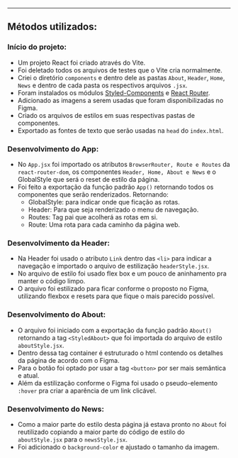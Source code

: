 
---

## Métodos utilizados:

### Início do projeto:

- Um projeto React foi criado através do Vite.
- Foi deletado todos os arquivos de testes que o Vite cria normalmente.
- Criei o diretório `components` e dentro dele as pastas `About`, `Header`, `Home`, `News` e dentro de cada pasta os respectivos arquivos `.jsx`.
- Foram instalados os módulos [Styled-Components](https://styled-components.com/docs) e [React Router](https://v5.reactrouter.com/web/api/BrowserRouter).
- Adicionado as imagens a serem usadas que foram disponibilizadas no Figma.
- Criado os arquivos de estilos em suas respectivas pastas de componentes.
- Exportado as fontes de texto que serão usadas na `head` do `index.html`.

### Desenvolvimento do App:

- No `App.jsx` foi importado os atributos `BrowserRouter, Route e Routes` da `react-router-dom`, os componentes `Header, Home, About e News` e o GlobalStyle que será o reset de estilo da página.
- Foi feito a exportação da função padrão `App()` retornando todos os componentes que serão renderizados. Retornando:
  - GlobalStyle: para indicar onde que ficação as rotas.
  - Header: Para que seja renderizado o menu de navegação.
  - Routes: Tag pai que acolherá as rotas em si.
  - Route: Uma rota para cada caminho da página web.

### Desenvolvimento da Header:

- Na Header foi usado o atributo `Link` dentro das `<li>` para indicar a navegação e importado o arquivo de estilização `headerStyle.jsx`.
- No arquivo de estilo  foi usado flex box e um pouco de aninhamento pra manter o código limpo.
- O arquivo foi estilizado para ficar conforme o proposto no Figma, utilizando flexbox e resets para que fique o mais parecido possível.

### Desenvolvimento do About:
- O arquivo foi iniciado com a exportação da função padrão `About()` retornando a tag `<StyledAbout>` que foi importada do arquivo de estilo `aboutStyle.jsx`.
- Dentro dessa tag container é estruturado o html contendo os detalhes da página de acordo com o Figma.
- Para o botão foi optado por usar a tag `<button>` por ser mais semântica e atual.
- Além da estilização conforme o Figma foi usado o pseudo-elemento `:hover` pra criar a aparência de um link clicável.

### Desenvolvimento do News:
- Como a maior parte do estilo desta página já estava pronto no `About` foi reutilizado copiando a maior parte do código de estilo do `aboutStyle.jsx` para o `newsStyle.jsx`.
- Foi adicionado o `background-color` e ajustado o tamanho da imagem.
